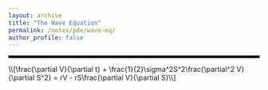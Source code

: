 ```yaml
---
layout: archive
title: "The Wave Equation"
permalink: /notes/pde/wave-eq/
author_profile: false
---
```

<hr style="border: 2px solid black;">
\\[\frac{\partial V}{\partial t} + \frac{1}{2}\sigma^2S^2\frac{\partial^2 V}{\partial S^2} = rV - rS\frac{\partial V}{\partial S}\\]
